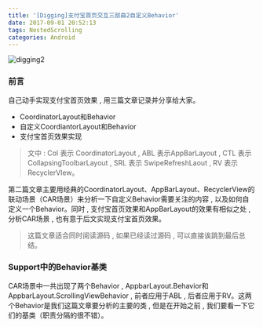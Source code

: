 ```yaml
---
title: '[Digging]支付宝首页交互三部曲2自定义Behavior'
date: 2017-09-01 20:52:13
tags: NestedScrolling
categories: Android
---
```


![digging2](http://otiwf3ulm.bkt.clouddn.com/7fa7fd062bad4bd7d01c3d8bcd65672d.png)

### 前言

自己动手实现支付宝首页效果 , 用三篇文章记录并分享给大家。

* CoordinatorLayout和Behavior
* 自定义CoordiantorLayout和Behavior
* 支付宝首页效果实现

> 文中 : Col 表示 CoordinatorLayout , ABL 表示AppBarLayout , CTL 表示 CollapsingToolbarLayout , SRL 表示 SwipeRefreshLaout , RV 表示 RecyclerVIew。

第二篇文章主要用经典的CoordinatorLayout、AppBarLayout、RecyclerView的联动场景（CAR场景）来分析一下自定义Behavior需要关注的内容 , 以及如何自定义一个Behavior。同时 , 支付宝首页效果和AppBarLayout的效果有相似之处 , 分析CAR场景 , 也有意于后文实现支付宝首页效果。

>这篇文章适合同时阅读源码 , 如果已经读过源码 , 可以直接诶跳到最后总结。

### Support中的Behavior基类

CAR场景中一共出现了两个Behavior , AppbarLayout.Behavior和AppbarLayout.ScrollingViewBehavior , 前者应用于ABL , 后者应用于RV。这两个Behavior是我们这篇文章要分析的主要的类 , 但是在开始之前 , 我们要看一下它们的基类（职责分隔的很不错）。
